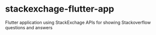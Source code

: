 # stackexchage-flutter-app
Flutter application using StackExchage APIs for showing Stackoverflow questions and answers
